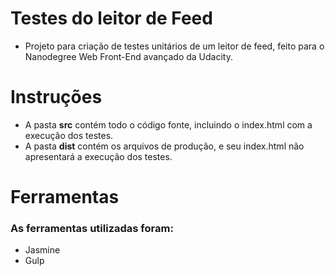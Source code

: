 # Testes do leitor de Feed

- Projeto para criação de testes unitários de um leitor de feed, feito para o Nanodegree Web Front-End avançado da Udacity.

# Instruções

- A pasta **src** contém todo o código fonte, incluindo o index.html com a execução dos testes.
- A pasta **dist** contém os arquivos de produção, e seu index.html não apresentará a execução dos testes.

# Ferramentas

### As ferramentas utilizadas foram:
   - Jasmine
   - Gulp
